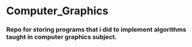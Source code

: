 # Computer_Graphics

### Repo for storing programs that i did to implement algorithms taught in computer graphics subject. 
